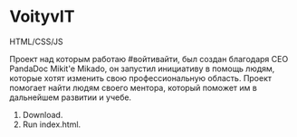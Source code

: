 # VoityvIT
HTML/CSS/JS

Проект над которым работаю #войтивайти, был создан благодаря CEO PandaDoc Mikit'e Mikado, 
он запустил инициативу в помощь людям, которые хотят изменить свою профессиональную область. 
Проект помогает найти людям своего ментора, который поможет им в дальнейшем развитии и учебе.

1. Download.
2. Run index.html.
